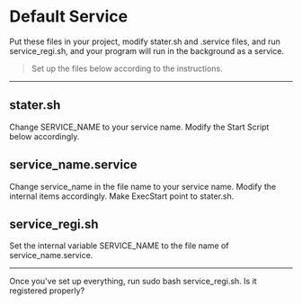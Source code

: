 # Default Service
Put these files in your project, modify stater.sh and .service files, and run service_regi.sh, and your program will run in the background as a service.
> Set up the files below according to the instructions.
<hr>

## stater.sh
Change SERVICE_NAME to your service name. Modify the Start Script below accordingly.

## service_name.service
Change service_name in the file name to your service name. Modify the internal items accordingly. Make ExecStart point to stater.sh.

## service_regi.sh
Set the internal variable SERVICE_NAME to the file name of service_name.service.

<hr>
Once you've set up everything, run sudo bash service_regi.sh. Is it registered properly?